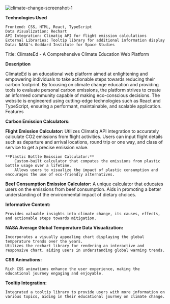 
![climate-change-screenshot-1](https://github.com/DevMari999/climate-change/assets/135366781/1fcadbd3-6431-4cc4-9f24-139418cc8da6)

**Technologies Used**

    Frontend: CSS, HTML, React, TypeScript
    Data Visualization: Rechart
    API Integration: Climatiq API for flight emission calculations
    External Libraries: Tooltip library for additional information display
    Data: NASA's Goddard Institute for Space Studies
    
Title: ClimateEd - A Comprehensive Climate Education Web Platform

**Description**

ClimateEd is an educational web platform aimed at enlightening and empowering individuals to take actionable steps towards reducing their carbon footprint. By focusing on climate change education and providing tools to evaluate personal carbon emissions, the platform strives to create an informed community capable of making eco-conscious decisions. The website is engineered using cutting-edge technologies such as React and TypeScript, ensuring a performant, maintainable, and scalable application.
Features

**Carbon Emission Calculators:**

   **Flight Emission Calculator:**
        Utilizes Climatiq API integration to accurately calculate CO2 emissions from flight activities.
        Users can input flight details such as departure and arrival locations, round trip or one way, and class of service to get a precise emission value.

    **Plastic Bottle Emission Calculator:**
        Custom-built calculator that computes the emissions from plastic bottle usage over a lifetime.
        Allows users to visualize the impact of plastic consumption and encourages the use of eco-friendly alternatives.

   **Beef Consumption Emission Calculator:**
        A unique calculator that educates users on the emissions from beef consumption.
        Aids in promoting a better understanding of the environmental impact of dietary choices.

**Informative Content:**

    Provides valuable insights into climate change, its causes, effects, and actionable steps towards mitigation.

**NASA Average Global Temperature Data Visualization:**

    Incorporates a visually appealing chart displaying the global temperature trends over the years.
    Utilizes the rechart library for rendering an interactive and responsive chart, aiding users in understanding global warming trends.

**CSS Animations:**

    Rich CSS animations enhance the user experience, making the educational journey engaging and enjoyable.

**Tooltip Integration:**

    Integrated a tooltip library to provide users with more information on various topics, aiding in their educational journey on climate change.
